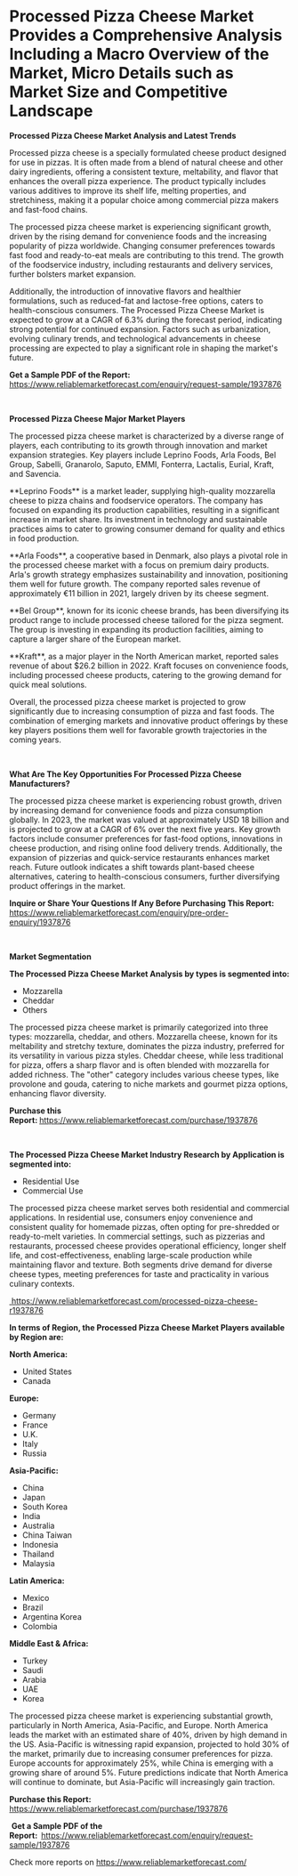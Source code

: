 <p><h1>Processed Pizza Cheese Market Provides a Comprehensive Analysis Including a Macro Overview of the Market, Micro Details such as Market Size and Competitive Landscape</h1></p><p><strong>Processed Pizza Cheese Market Analysis and Latest Trends</strong></p>
<p><p>Processed pizza cheese is a specially formulated cheese product designed for use in pizzas. It is often made from a blend of natural cheese and other dairy ingredients, offering a consistent texture, meltability, and flavor that enhances the overall pizza experience. The product typically includes various additives to improve its shelf life, melting properties, and stretchiness, making it a popular choice among commercial pizza makers and fast-food chains.</p><p>The processed pizza cheese market is experiencing significant growth, driven by the rising demand for convenience foods and the increasing popularity of pizza worldwide. Changing consumer preferences towards fast food and ready-to-eat meals are contributing to this trend. The growth of the foodservice industry, including restaurants and delivery services, further bolsters market expansion.</p><p>Additionally, the introduction of innovative flavors and healthier formulations, such as reduced-fat and lactose-free options, caters to health-conscious consumers. The Processed Pizza Cheese Market is expected to grow at a CAGR of 6.3% during the forecast period, indicating strong potential for continued expansion. Factors such as urbanization, evolving culinary trends, and technological advancements in cheese processing are expected to play a significant role in shaping the market's future.</p></p>
<p><strong>Get a Sample PDF of the Report:&nbsp;</strong> <a href="https://www.reliablemarketforecast.com/enquiry/request-sample/1937876?utm_campaign=2866&utm_medium=2&utm_source=Github&utm_content=ia&utm_term=07042025&utm_id=processed-pizza-cheese">https://www.reliablemarketforecast.com/enquiry/request-sample/1937876</a></p>
<p>&nbsp;</p>
<p><strong>Processed Pizza Cheese Major Market Players</strong></p>
<p><p>The processed pizza cheese market is characterized by a diverse range of players, each contributing to its growth through innovation and market expansion strategies. Key players include Leprino Foods, Arla Foods, Bel Group, Sabelli, Granarolo, Saputo, EMMI, Fonterra, Lactalis, Eurial, Kraft, and Savencia.</p><p>**Leprino Foods** is a market leader, supplying high-quality mozzarella cheese to pizza chains and foodservice operators. The company has focused on expanding its production capabilities, resulting in a significant increase in market share. Its investment in technology and sustainable practices aims to cater to growing consumer demand for quality and ethics in food production.</p><p>**Arla Foods**, a cooperative based in Denmark, also plays a pivotal role in the processed cheese market with a focus on premium dairy products. Arla's growth strategy emphasizes sustainability and innovation, positioning them well for future growth. The company reported sales revenue of approximately €11 billion in 2021, largely driven by its cheese segment.</p><p>**Bel Group**, known for its iconic cheese brands, has been diversifying its product range to include processed cheese tailored for the pizza segment. The group is investing in expanding its production facilities, aiming to capture a larger share of the European market.</p><p>**Kraft**, as a major player in the North American market, reported sales revenue of about $26.2 billion in 2022. Kraft focuses on convenience foods, including processed cheese products, catering to the growing demand for quick meal solutions.</p><p>Overall, the processed pizza cheese market is projected to grow significantly due to increasing consumption of pizza and fast foods. The combination of emerging markets and innovative product offerings by these key players positions them well for favorable growth trajectories in the coming years.</p></p>
<p>&nbsp;</p>
<p><strong>What Are The Key Opportunities For Processed Pizza Cheese Manufacturers?</strong></p>
<p><p>The processed pizza cheese market is experiencing robust growth, driven by increasing demand for convenience foods and pizza consumption globally. In 2023, the market was valued at approximately USD 18 billion and is projected to grow at a CAGR of 6% over the next five years. Key growth factors include consumer preferences for fast-food options, innovations in cheese production, and rising online food delivery trends. Additionally, the expansion of pizzerias and quick-service restaurants enhances market reach. Future outlook indicates a shift towards plant-based cheese alternatives, catering to health-conscious consumers, further diversifying product offerings in the market.</p></p>
<p><strong>Inquire or Share Your Questions If Any Before Purchasing This Report:</strong> <a href="https://www.reliablemarketforecast.com/enquiry/pre-order-enquiry/1937876?utm_campaign=2866&utm_medium=2&utm_source=Github&utm_content=ia&utm_term=07042025&utm_id=processed-pizza-cheese">https://www.reliablemarketforecast.com/enquiry/pre-order-enquiry/1937876</a></p>
<p>&nbsp;</p>
<p><strong>Market Segmentation</strong></p>
<p><strong>The Processed Pizza Cheese Market Analysis by types is segmented into:</strong></p>
<p><ul><li>Mozzarella</li><li>Cheddar</li><li>Others</li></ul></p>
<p><p>The processed pizza cheese market is primarily categorized into three types: mozzarella, cheddar, and others. Mozzarella cheese, known for its meltability and stretchy texture, dominates the pizza industry, preferred for its versatility in various pizza styles. Cheddar cheese, while less traditional for pizza, offers a sharp flavor and is often blended with mozzarella for added richness. The "other" category includes various cheese types, like provolone and gouda, catering to niche markets and gourmet pizza options, enhancing flavor diversity.</p></p>
<p><strong>Purchase this Report:&nbsp;</strong><a href="https://www.reliablemarketforecast.com/purchase/1937876?utm_campaign=2866&utm_medium=2&utm_source=Github&utm_content=ia&utm_term=07042025&utm_id=processed-pizza-cheese">https://www.reliablemarketforecast.com/purchase/1937876</a></p>
<p>&nbsp;</p>
<p><strong>The Processed Pizza Cheese Market Industry Research by Application is segmented into:</strong></p>
<p><ul><li>Residential Use</li><li>Commercial Use</li></ul></p>
<p><p>The processed pizza cheese market serves both residential and commercial applications. In residential use, consumers enjoy convenience and consistent quality for homemade pizzas, often opting for pre-shredded or ready-to-melt varieties. In commercial settings, such as pizzerias and restaurants, processed cheese provides operational efficiency, longer shelf life, and cost-effectiveness, enabling large-scale production while maintaining flavor and texture. Both segments drive demand for diverse cheese types, meeting preferences for taste and practicality in various culinary contexts.</p></p>
<p><a href="https://www.reliablemarketforecast.com/processed-pizza-cheese-r1937876?utm_campaign=2866&utm_medium=2&utm_source=Github&utm_content=ia&utm_term=07042025&utm_id=processed-pizza-cheese">&nbsp;https://www.reliablemarketforecast.com/processed-pizza-cheese-r1937876</a></p>
<p><strong>In terms of Region, the Processed Pizza Cheese Market Players available by Region are:</strong></p>
<p>
    <p> <strong> North America: </strong>
        <ul>
            <li>United States</li>
            <li>Canada</li>
        </ul>
        </p> 
    <p> <strong> Europe: </strong>
        <ul>
            <li>Germany</li>
            <li>France</li>
            <li>U.K.</li>
            <li>Italy</li>
            <li>Russia</li>
        </ul>
        </p> 
    <p> <strong> Asia-Pacific: </strong>
        <ul>
            <li>China</li>
            <li>Japan</li>
            <li>South Korea</li>
            <li>India</li>
            <li>Australia</li>
            <li>China Taiwan</li>
            <li>Indonesia</li>
            <li>Thailand</li>
            <li>Malaysia</li>
        </ul>
        </p> 
    <p> <strong> Latin America: </strong>
        <ul>
            <li>Mexico</li>
            <li>Brazil</li>
            <li>Argentina Korea</li>
            <li>Colombia</li>
        </ul>
        </p> 
    <p> <strong> Middle East & Africa: </strong>
        <ul>
            <li>Turkey</li>
            <li>Saudi</li>
            <li>Arabia</li>
            <li>UAE</li>
            <li>Korea</li>
        </ul>
    </p>
    </p>
<p><p>The processed pizza cheese market is experiencing substantial growth, particularly in North America, Asia-Pacific, and Europe. North America leads the market with an estimated share of 40%, driven by high demand in the US. Asia-Pacific is witnessing rapid expansion, projected to hold 30% of the market, primarily due to increasing consumer preferences for pizza. Europe accounts for approximately 25%, while China is emerging with a growing share of around 5%. Future predictions indicate that North America will continue to dominate, but Asia-Pacific will increasingly gain traction.</p></p>
<p><strong>Purchase this Report: </strong><a href="https://www.reliablemarketforecast.com/purchase/1937876?utm_campaign=2866&utm_medium=2&utm_source=Github&utm_content=ia&utm_term=07042025&utm_id=processed-pizza-cheese">https://www.reliablemarketforecast.com/purchase/1937876</a></p>
<p>&nbsp;<strong>Get a Sample PDF of the Report:&nbsp;&nbsp;</strong><a href="https://www.reliablemarketforecast.com/enquiry/request-sample/1937876?utm_campaign=2866&utm_medium=2&utm_source=Github&utm_content=ia&utm_term=07042025&utm_id=processed-pizza-cheese">https://www.reliablemarketforecast.com/enquiry/request-sample/1937876</a></p>
<p><strong></strong></p>
<p>Check more reports on <a href="https://www.reliablemarketforecast.com/?utm_campaign=2866&utm_medium=2&utm_source=Github&utm_content=ia&utm_term=07042025&utm_id=processed-pizza-cheese">https://www.reliablemarketforecast.com/</a></p>